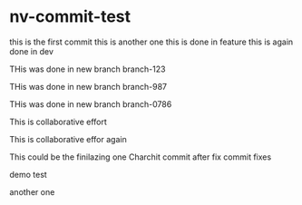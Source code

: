 # nv-commit-test

this is the first commit
this is another one
this is done in feature
this is again done in dev



THis was done in new branch branch-123

THis was done in new branch branch-987


THis was done in new branch branch-0786

This is collaborative effort


This is collaborative effor again 


This could be the finilazing one
Charchit commit after fix
commit fixes

demo test








another one
